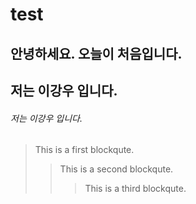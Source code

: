 # test

## 안녕하세요. 오늘이 처음입니다.
## 저는 이강우 입니다.
###### 저는 이강우 입니다.


> This is a first blockqute.
>	> This is a second blockqute.
>	>	> This is a third blockqute.
